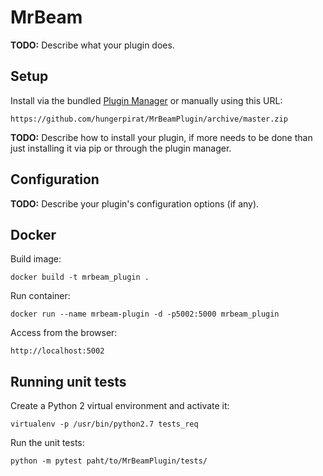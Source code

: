 # MrBeam

**TODO:** Describe what your plugin does.

## Setup

Install via the bundled [Plugin Manager](https://github.com/foosel/OctoPrint/wiki/Plugin:-Plugin-Manager)
or manually using this URL:

    https://github.com/hungerpirat/MrBeamPlugin/archive/master.zip

**TODO:** Describe how to install your plugin, if more needs to be done than just installing it via pip or through
the plugin manager.

## Configuration

**TODO:** Describe your plugin's configuration options (if any).


## Docker

Build image:
```shell
docker build -t mrbeam_plugin .
```
Run container:
```shell
docker run --name mrbeam-plugin -d -p5002:5000 mrbeam_plugin
```
Access from the browser:

    http://localhost:5002


## Running unit tests
Create a Python 2 virtual environment and activate it:
```shell
virtualenv -p /usr/bin/python2.7 tests_req
```

Run the unit tests:
```shell
python -m pytest paht/to/MrBeamPlugin/tests/
```
